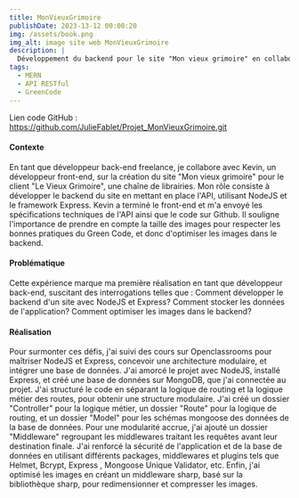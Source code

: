 ```yaml
---
title: MonVieuxGrimoire
publishDate: 2023-13-12 00:00:20
img: /assets/book.png
img_alt: image site web MonVieuxGrimoire
description: |
  Développement du backend pour le site "Mon vieux grimoire" en collaboration avec un développeur front-end, avec utilisation de NodeJS et Express, intégration de MongoDB, structuration modulaire du code, renforcement de la sécurité, et optimisation des images pour respecter les bonnes pratiques du Green Code.
tags:
  - MERN
  - API RESTful
  - GreenCode
---
```


Lien code GitHub : https://github.com/JulieFablet/Projet_MonVieuxGrimoire.git

#### Contexte

En tant que développeur back-end freelance, je collabore avec Kevin, un développeur front-end, sur la création du site "Mon vieux grimoire" pour le client "Le Vieux Grimoire", une chaîne de librairies. Mon rôle consiste à développer le backend du site en mettant en place l'API, utilisant NodeJS et le framework Express. Kevin a terminé le front-end et m'a envoyé les spécifications techniques de l'API ainsi que le code sur Github. Il souligne l'importance de prendre en compte la taille des images pour respecter les bonnes pratiques du Green Code, et donc d'optimiser les images dans le backend.

#### Problématique

Cette expérience marque ma première réalisation en tant que développeur back-end, suscitant des interrogations telles que : Comment développer le backend d'un site avec NodeJS et Express? Comment stocker les données de l'application? Comment optimiser les images dans le backend?

#### Réalisation

Pour surmonter ces défis, j'ai suivi des cours sur Openclassrooms pour maîtriser NodeJS et Express, concevoir une architecture modulaire, et intégrer une base de données. J'ai amorcé le projet avec NodeJS, installé Express, et créé une base de données sur MongoDB, que j'ai connectée au projet. J'ai structuré le code en séparant la logique de routing et la logique métier des routes, pour obtenir une structure modulaire. J'ai créé un dossier "Controller" pour la logique métier, un dossier "Route" pour la logique de routing, et un dossier "Model" pour les schémas mongoose des données de la base de données. Pour une modularité accrue, j'ai ajouté un dossier "Middleware" regroupant les middlewares traitant les requêtes avant leur destination finale. J'ai renforcé la sécurité de l'application et de la base de données en utilisant différents packages, middlewares et plugins tels que Helmet, Bcrypt, Express , Mongoose Unique Validator, etc. Enfin, j'ai optimisé les images en créant un middleware sharp, basé sur la bibliothèque sharp, pour redimensionner et compresser les images.